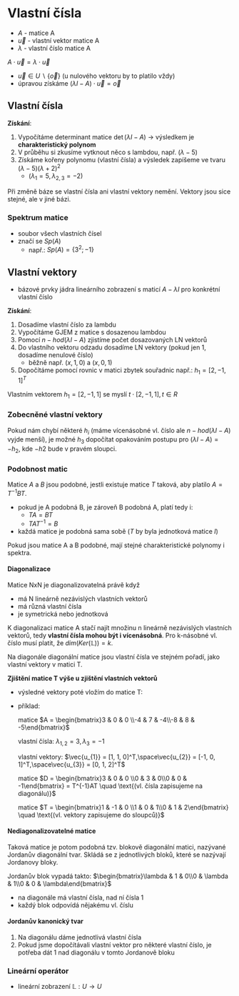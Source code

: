 # Vlastní čísla

- $A$ - matice A
- $\vec{u}$ - vlastní vektor matice A
- $\lambda$ - vlastní číslo matice A

$A \cdot \vec{u} = \lambda \cdot \vec{u}$
- $\vec{u} \in U \smallsetminus \{\vec{o}\}$ (u nulového vektoru by to platilo vždy)
- úpravou získáme $(\lambda I-A) \cdot \vec{u} = \vec{o}$

## Vlastní čísla

**Získání**:
1. Vypočítáme determinant matice
   $\det{(\lambda I - A)}$ -> výsledkem je **charakteristický polynom**
2. V průběhu si zkusíme vytknout něco s lambdou, např. $(\lambda-5)$
3. Získáme kořeny polynomu (vlastní čísla) a výsledek zapíšeme ve tvaru $(\lambda-5)(\lambda+2)^2$  
	 - $(\lambda_{1} = 5, \lambda_{2,3} = -2)$

Při změně báze se vlastní čísla ani vlastní vektory nemění. Vektory jsou sice stejné, ale v jiné bázi.

### Spektrum matice

- soubor všech vlastních čísel
- značí se $Sp(A)$
	- např.: $Sp(A) = \{3^2; -1\}$

## Vlastní vektory

- bázové prvky jádra lineárního zobrazení s maticí $A - \lambda I$ pro konkrétní vlastní číslo

**Získání**:
1. Dosadíme vlastní číslo za lambdu
2. Vypočítáme GJEM z matice s dosazenou lambdou
3. Pomocí $n-hod(\lambda I-A)$ zjistíme počet dosazovaných LN vektorů
4. Do vlastního vektoru odzadu dosadíme LN vektory (pokud jen 1, dosadíme nenulové číslo)
	- běžně např. $(x, 1, 0)$ a $(x, 0, 1)$
5. Dopočítáme pomocí rovnic v matici zbytek souřadnic
   např.: $h_{1} = [2, -1, 1]^T$

Vlastním vektorem $h_{1} = [2, -1, 1]$ se myslí $t\cdot [2, -1, 1], t\in R$

### Zobecněné vlastní vektory

Pokud nám chybí některé $h_{i}$ (máme vícenásobné vl. číslo ale $n-hod(\lambda I-A)$ vyjde menší), je možné $h_3$ dopočítat opakováním postupu pro $(\lambda I-A) = -h_{2}$, kde $-h2$ bude v pravém sloupci.

### Podobnost matic

Matice $A$ a $B$ jsou podobné, jestli existuje matice $T$ taková, aby platilo $A = T^{-1}BT$.
- pokud je A podobná B, je zároveň B podobná A, platí tedy i:
	- $TA = BT$
	- $TAT^{-1} = B$
- každá matice je podobná sama sobě ($T$ by byla jednotková matice $I$)

Pokud jsou matice A a B podobné, mají stejné charakteristické polynomy i spektra.

#### Diagonalizace

Matice NxN je diagonalizovatelná právě když
- má N lineárně nezávislých vlastních vektorů
- má různá vlastní čísla
- je symetrická nebo jednotková

K diagonalizaci matice A stačí najít množinu n lineárně nezávislých vlastních vektorů, tedy **vlastní čísla mohou být i vícenásobná**. Pro k-násobné vl. číslo musí platit, že $dim(Ker(\mathbb{L})) = k$. 

Na diagonále diagonální matice jsou vlastní čísla ve stejném pořadí, jako vlastní vektory v matici T.

**Zjištění matice T výše u zjištění vlastních vektorů**

- výsledné vektory poté vložím do matice T:

- příklad:

	matice $A = \begin{bmatrix}3 & 0 & 0 \\-4 & 7 & -4\\-8 & 8 & -5\end{bmatrix}$
	
	vlastní čísla: $\lambda_{1,2} = 3, \lambda_{3} = -1$
	
	vlastní vektory: $\vec{u_{1}} = [1, 1, 0]^T,\space\vec{u_{2}} = [-1, 0, 1]^T,\space\vec{u_{3}} = [0, 1, 2]^T$
	
	matice $D = \begin{bmatrix}3 & 0 & 0 \\0 & 3 & 0\\0 & 0 & -1\end{bmatrix} = T^{-1}AT \quad \text{(vl. čísla zapisujeme na diagonálu)}$
	
	matice $T = \begin{bmatrix}1 & -1 & 0 \\1 & 0 & 1\\0 & 1 & 2\end{bmatrix} \quad \text{(vl. vektory zapisujeme do sloupců)}$ 

#### Nediagonalizovatelné matice

Taková matice je potom podobná tzv. blokově diagonální matici, nazývané Jordanův diagonální tvar. Skládá se z jednotlivých bloků, které se nazývají Jordanovy bloky. 

Jordanův blok vypadá takto: $\begin{bmatrix}\lambda & 1 & 0\\0 & \lambda & 1\\0 & 0 & \lambda\end{bmatrix}$
- na diagonále má vlastní čísla, nad ní čísla 1
- každý blok odpovídá nějakému vl. číslu

#### Jordanův kanonický tvar

1. Na diagonálu dáme jednotlivá vlastní čísla
2. Pokud jsme dopočítávali vlastní vektor pro některé vlastní číslo, je potřeba dát 1 nad diagonálu v tomto Jordanově bloku

### Lineární operátor

- lineární zobrazení $\mathbb{L} : U \to U$